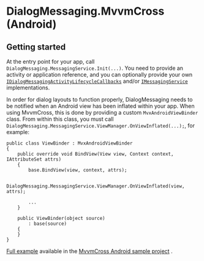# DialogMessaging.MvvmCross (Android)

## Getting started

At the entry point for your app, call `DialogMessaging.MessagingService.Init(...)`. You need to provide an activity or
application reference, and you can optionally provide your
own [`IDialogMessagingActivityLifecycleCallbacks`](https://github.com/lewisbennett/dialog-messaging/blob/release-1.0.0/src/DialogMessaging.Core/Platforms/Droid/Callbacks/IDialogMessagingActivityLifecycleCallbacks.cs)
and/or [`IMessagingService`](https://github.com/lewisbennett/dialog-messaging/blob/release-1.0.0/src/DialogMessaging.Core/Platforms/Shared/IMessagingService.cs)
implementations.

In order for dialog layouts to function properly, DialogMessaging needs to be notified when an Android view has been
inflated within your app. When using MvvmCross, this is done by providing a custom `MvxAndroidViewBinder` class. From
within this class, you must call `DialogMessaging.MessagingService.ViewManager.OnViewInflated(...);`, for example:

```
public class ViewBinder : MvxAndroidViewBinder
{
    public override void BindView(View view, Context context, IAttributeSet attrs)
    {
        base.BindView(view, context, attrs);

        DialogMessaging.MessagingService.ViewManager.OnViewInflated(view, attrs);
        
        ...
    }

    public ViewBinder(object source)
        : base(source)
    {
    }
}
```

[Full example](https://github.com/lewisbennett/dialog-messaging/tree/release-1.0.0/samples/Sample.MvvmCross.Droid/Binding)
available in
the [MvvmCross Android sample project](https://github.com/lewisbennett/dialog-messaging/tree/release-1.0.0/samples/Sample.MvvmCross.Droid)
.
